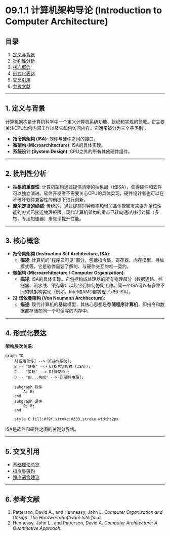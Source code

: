 # 09.1.1 计算机架构导论 (Introduction to Computer Architecture)

## 目录

1.  [定义与背景](#1-定义与背景)
2.  [批判性分析](#2-批判性分析)
3.  [核心概念](#3-核心概念)
4.  [形式化表达](#4-形式化表达)
5.  [交叉引用](#5-交叉引用)
6.  [参考文献](#6-参考文献)

---

## 1. 定义与背景

计算机架构是计算机科学中一个定义计算机系统功能、组织和实现的领域。它主要关注CPU如何内部工作以及它如何访问内存。它通常被分为三个子类别：
-   **指令集架构 (ISA)**: 软件与硬件之间的接口。
-   **微架构 (Microarchitecture)**: ISA的具体实现。
-   **系统设计 (System Design)**: CPU之外的所有其他硬件组件。

---

## 2. 批判性分析

-   **抽象的重要性**: 计算机架构通过提供清晰的抽象层（如ISA），使得硬件和软件可以独立演进。软件开发者不需要关心CPU的具体实现，硬件设计者也可以在不破坏软件兼容性的前提下进行创新。
-   **摩尔定律的终结**: 传统的、通过提高时钟频率和增加晶体管密度来提升单核性能的方式已接近物理极限。现代计算机架构的重点已转向通过并行计算（多核、专用加速器）来继续提升性能。

---

## 3. 核心概念

-   **指令集架构 (Instruction Set Architecture, ISA)**:
    -   **描述**: 计算机的"程序员可见"部分，包括指令集、寄存器、内存模型、寻址模式等。它是软件需要了解的、与硬件交互的唯一契约。
-   **微架构 (Microarchitecture / Computer Organization)**:
    -   **描述**: ISA的具体实现。它包括构成处理器的所有物理部分（数据通路、控制器、流水线、缓存等）以及它们如何协同工作。同一个ISA可以有多种不同的微架构实现（例如，Intel和AMD都实现了x86 ISA）。
-   **冯·诺依曼架构 (Von Neumann Architecture)**:
    -   **描述**: 现代计算机的基础模型，其核心思想是**存储程序计算机**，即指令和数据都存储在同一个可读写的内存中。

---

## 4. 形式化表达

**架构层次关系**:

```mermaid
graph TD
    A[应用软件] --> B[操作系统];
    B -- "使用" --> C(指令集架构 (ISA));
    C -- "实现" --> D[微架构];
    D -- "由...构成" --> E[硬件电路];

    subgraph 软件
        A; B;
    end
    subgraph 硬件
        D; E;
    end
    
    style C fill:#f9f,stroke:#333,stroke-width:2px
```
ISA是软件和硬件之间的关键分界线。

---

## 5. 交叉引用

-   [基础理论总览](./README.md)
-   [指令集架构](./09.1.2_Instruction_Set_Architecture.md)
-   [程序语言理论](../../08_Programming_Language_Theory/README.md)

---

## 6. 参考文献

1.  Patterson, David A., and Hennessy, John L. *Computer Organization and Design: The Hardware/Software Interface*.
2.  Hennessy, John L., and Patterson, David A. *Computer Architecture: A Quantitative Approach*. 